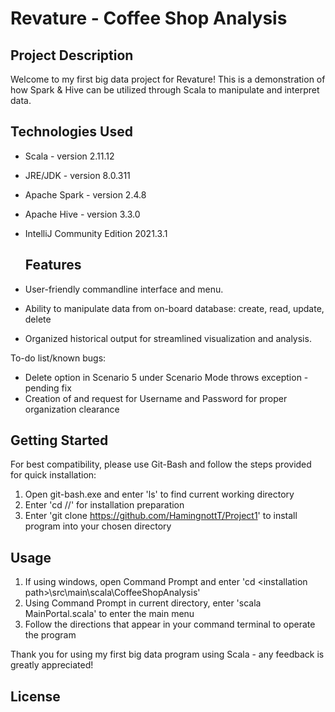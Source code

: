 # Revature - Coffee Shop Analysis

## Project Description

Welcome to my first big data project for Revature!
This is a demonstration of how Spark & Hive can be utilized through Scala to manipulate and interpret data.
  
## Technologies Used
  
* Scala -  version 2.11.12
* JRE/JDK - version 8.0.311
* Apache Spark - version 2.4.8
* Apache Hive - version 3.3.0
* IntelliJ Community Edition 2021.3.1
  
  ## Features

* User-friendly commandline interface and menu.
* Ability to manipulate data from on-board database: create, read, update, delete
* Organized historical output for streamlined visualization and analysis.

To-do list/known bugs:
* Delete option in Scenario 5 under Scenario Mode throws exception - pending fix
* Creation of and request for Username and Password for proper organization clearance

## Getting Started
  
  For best compatibility, please use Git-Bash and follow the steps provided for quick installation:</br>
1. Open git-bash.exe and enter 'ls' to find current working directory
2. Enter 'cd <drive letter>/<desired path>/' for installation preparation
3. Enter 'git clone https://github.com/HamingnottT/Project1' to install program into your chosen directory
  
## Usage

1. If using windows, open Command Prompt and enter 'cd <drive letter>\<installation path>\src\main\scala\CoffeeShopAnalysis'
2. Using Command Prompt in current directory, enter 'scala MainPortal.scala' to enter the main menu
3. Follow the directions that appear in your command terminal to operate the program
  
Thank you for using my first big data program using Scala - any feedback is greatly appreciated!
  
## License
